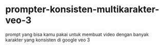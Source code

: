 # prompter-konsisten-multikarakter-veo-3
prompt yang bisa kamu pakai untuk membuat video dengan banyak karakter yang konsisten di google veo 3
